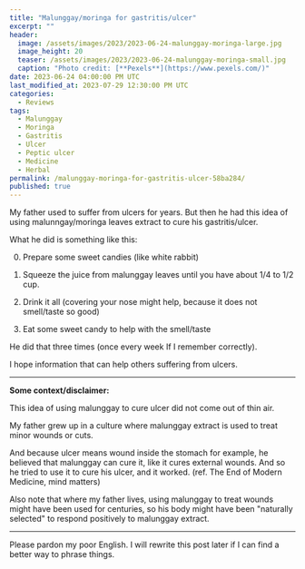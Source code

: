 ```yaml
---
title: "Malunggay/moringa for gastritis/ulcer"
excerpt: ""
header:
  image: /assets/images/2023/2023-06-24-malunggay-moringa-large.jpg
  image_height: 20
  teaser: /assets/images/2023/2023-06-24-malunggay-moringa-small.jpg
  caption: "Photo credit: [**Pexels**](https://www.pexels.com/)"
date: 2023-06-24 04:00:00 PM UTC
last_modified_at: 2023-07-29 12:30:00 PM UTC
categories:
  - Reviews
tags: 
  - Malunggay
  - Moringa
  - Gastritis
  - Ulcer
  - Peptic ulcer
  - Medicine
  - Herbal
permalink: /malunggay-moringa-for-gastritis-ulcer-58ba284/
published: true
---
```


My father used to suffer from ulcers for years. But then he had this idea of using malunngay/moringa leaves extract to cure his gastritis/ulcer.

What he did is something like this:

0. Prepare some sweet candies (like white rabbit)

1. Squeeze the juice from malunggay leaves until you have about 1/4 to 1/2 cup.

2. Drink it all (covering your nose might help, because it does not smell/taste so good)

3. Eat some sweet candy to help with the smell/taste


He did that three times (once every week If I remember correctly).

I hope information that can help others suffering from ulcers.


-----



**Some context/disclaimer:**

This idea of using malunggay to cure ulcer did not come out of thin air.

My father grew up in a culture where malunggay extract is used to treat minor wounds or cuts.

And because ulcer means wound inside the stomach for example, he believed that malunggay can cure it, like it cures external wounds. And so he tried to use it to cure his ulcer, and it worked.  (ref. The End of Modern Medicine, mind matters)

Also note that where my father lives, using malunggay to treat wounds might have been used for centuries, so his body might have been "naturally selected" to respond positively to malunggay extract.


-----

Please pardon my poor English. I will rewrite this post later if I can find a better way to phrase things.
